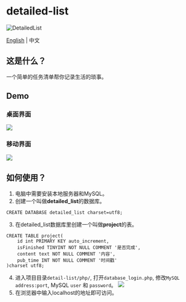 # detailed-list

![DetailedList](https://img.shields.io/badge/DetailedList-1.0.0-orange)

[English](https://github.com/Jackie1123/detailed-list/blob/master/README.md) | 中文

## 这是什么？
一个简单的任务清单帮你记录生活的琐事。
## Demo
### 桌面界面
![](https://s1.ax1x.com/2020/07/01/NTh6ns.png)
### 移动界面
![](https://s1.ax1x.com/2020/07/01/NThcBn.jpg)
## 如何使用？
1. 电脑中需要安装本地服务器和MySQL。
2. 创建一个叫做**detailed_list**的数据库。
```MySQL
CREATE DATABASE detailed_list charset=utf8;
```
3. 在detailed_list数据库里创建一个叫做**project**的表。
```MySQL
CREATE TABLE project(
    id int PRIMARY KEY auto_increment,
    isFinished TINYINT NOT NULL COMMENT '是否完成',
    content text NOT NULL COMMENT '内容',
    pub_time INT NOT NULL COMMENT '时间戳'
)charset utf8;
```
4. 进入项目目录```detail-list/php/```, 打开```database_login.php```, 修改```MySQL address:port```, MySQL ```user``` 和 ```password```。
![](https://s1.ax1x.com/2020/07/01/NTTBOe.jpg)
5. 在浏览器中输入localhost的地址即可访问。